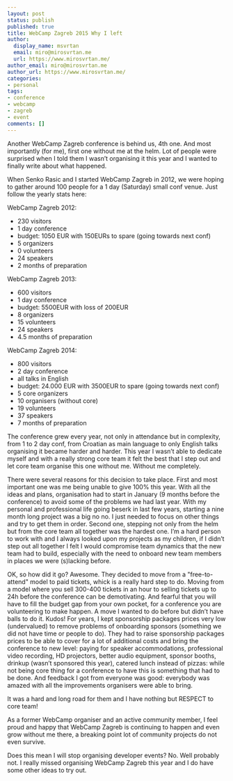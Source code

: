 ```yaml
---
layout: post
status: publish
published: true
title: WebCamp Zagreb 2015 Why I left
author:
  display_name: msvrtan
  email: miro@mirosvrtan.me
  url: https://www.mirosvrtan.me/
author_email: miro@mirosvrtan.me
author_url: https://www.mirosvrtan.me/
categories:
- personal
tags: 
- conference
- webcamp
- zagreb
- event
comments: []
---
```



 Another WebCamp Zagreb conference is behind us, 4th one. And most importantly (for me), first one without me at the helm. Lot of people were surprised when I told them I wasn’t organising it this year and I wanted to finally write about what happened. 


 When Senko Rasic and I started WebCamp Zagreb in 2012, we were hoping to gather around 100 people for a 1 day (Saturday) small conf venue. Just follow the yearly stats here: 


WebCamp Zagreb 2012:

* 230 visitors
* 1 day conference
* budget: 1050 EUR with 150EURs to spare (going towards next conf)
* 5 organizers
* 0 volunteers
* 24 speakers
* 2 months of preparation


WebCamp Zagreb 2013:

* 600 visitors
* 1 day conference
* budget: 5500EUR with loss of 200EUR
* 8 organizers
* 15 volunteers
* 24 speakers
* 4.5 months of preparation

WebCamp Zagreb 2014:

* 800 visitors
* 2 day conference
* all talks in English
* budget: 24.000 EUR with 3500EUR to spare (going towards next conf)
* 5 core organizers
* 10 organisers (without core)
* 19 volunteers
* 37 speakers
* 7 months of preparation


 The conference grew every year, not only in attendance but in complexity, from 1 to 2 day conf, from Croatian as main language to only English talks organising it became harder and harder. This year I wasn’t able to dedicate myself and with a really strong core team it felt the best that I step out and let core team organise this one without me. Without me completely. 

 There were several reasons for this decision to take place. First and most important one was me being unable to give 100% this year. With all the ideas and plans, organisation had to start in January (9 months before the conference) to avoid some of the problems we had last year. With my personal and professional life going beserk in last few years, starting a nine month long project was a big no no. I just needed to focus on other things and try to get them in order. Second one, stepping not only from the helm but from the core team all together was the hardest one. I’m a hard person to work with and I always looked upon my projects as my children, if I didn’t step out all together I felt I would compromise team dynamics that the new team had to build, especially with the need to onboard new team members in places we were (s)lacking before. 

 OK, so how did it go? Awesome. They decided to move from a "free-to-attend" model to paid tickets, whick is a really hard step to do. Moving from a model where you sell 300-400 tickets in an hour to selling tickets up to 24h before the conference can be demotivating. And fearful that you will have to fill the budget gap from your own pocket, for a conference you are volunteering to make happen. A move I wanted to do before but didn’t have balls to do it. Kudos! For years, I kept sponsorship packages prices very low (undervalued) to remove problems of onboarding sponsors (something we did not have time or people to do). They had to raise sponsorship packages prices to be able to cover for a lot of additional costs and bring the conference to new level: paying for speaker accommodations, professional video recording, HD projectors, better audio equipment, sponsor booths, drinkup (wasn’t sponsored this year), catered lunch instead of pizzas: while not being core thing for a conference to have this is something that had to be done. And feedback I got from everyone was good: everybody was amazed with all the improvements organisers were able to bring. 

 It was a hard and long road for them and I have nothing but RESPECT to core team!  

 As a former WebCamp organiser and an active community member, I feel proud and happy that WebCamp Zagreb is continuing to happen and even grow without me there, a breaking point lot of community projects do not even survive.  

 Does this mean I will stop organising developer events? No. Well probably not. I really missed organising WebCamp Zagreb this year and I do have some other ideas to try out. 




